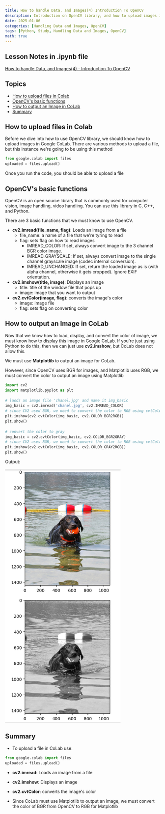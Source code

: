 ```yaml
---
title: How to handle Data, and Images(4) Introduction To OpenCV
description: Introduction on OpenCV library, and how to upload images in CoLab
date: 2025-01-06
categories: [Handling Data and Images, OpenCV]
tags: [Python, Study, Handling Data and Images, OpenCV]
math: true
---
```


## Lesson Notes in .ipynb file

[How to handle Data, and Images(4) - Introduction To OpenCV](https://github.com/hyeonukim/DataProcessing_ImageHandling/blob/main/How_to_handle_Data%2C_and_Images(4)_Introduction_To_OpenCV.ipynb)

## Topics


- [How to upload files in Colab](#how-to-upload-files-in-colab)
- [OpenCV's basic functions](#opencvs-basic-functions)
- [How to output an Image in CoLab](#how-to-output-an-image-in-colab)
- [Summary](#summary)


## How to upload files in Colab

Before we dive into how to use OpenCV library, we should know how to upload images in Google CoLab. There are various methods to upload a file, but this instance we're going to be using this method

```python
from google.colab import files
uploaded = files.upload()
```

Once you run the code, you should be able to upload a file

## OpenCV's basic functions

OpenCV is an open source library that is commonly used for computer vision, image handling, video handling. You can use this library in C, C++, and Python.

There are 3 basic functions that we must know to use OpenCV.

- **cv2.imread(file_name, flag)**: Loads an image from a file
    - file_name: a name of a file that we're tyring to read
    - flag: sets flag on how to read images
        - IMREAD_COLOR: If set, always convert image to the 3 channel BGR color image.
        - IMREAD_GRAYSCALE: If set, always convert image to the single channel grayscale image (codec internal conversion).
        - IMREAD_UNCHANGED: If set, return the loaded image as is (with alpha channel, otherwise it gets cropped). Ignore EXIF orientation.
- **cv2.imshow(title, image)**: Displays an image
    - title: title of the window file that pops up
    - image: image that you want to output
- **cv2.cvtColor(image, flag)**: converts the image's color
    - image: image file
    - flag: sets flag on converting color

## How to output an Image in CoLab

Now that we know how to load, display, and convert the color of image, we must know how to display this image in Google CoLab. If you're just using Python to do this, then we can just use **cv2.imshow**, but CoLab does not allow this.

We must use **Matplotlib** to output an image for CoLab.

However, since OpenCV uses BGR for images, and Matplotlib uses RGB, we must convert the color to output an image using Matplotlib

```python
import cv2
import matplotlib.pyplot as plt

# laods an image file 'chanel.jpg' and name it img_basic
img_basic = cv2.imread('chanel.jpg', cv2.IMREAD_COLOR)
# since CV2 used BGR, we need to convert the color to RGB using cvtColor for Matplotlib
plt.imshow(cv2.cvtColor(img_basic, cv2.COLOR_BGR2RGB))
plt.show()

# convert the color to gray
img_basic = cv2.cvtColor(img_basic, cv2.COLOR_BGR2GRAY)
# since CV2 uses BGR, we need to convert the color to RGB using cvtColro for Matplotlib
plt.imshow(cv2.cvtColor(img_basic, cv2.COLOR_GRAY2RGB))
plt.show()
```
Output:

![Desktop View](/assets/img/HandleImageData/4-HowToOutputImageInColab.PNG)


## Summary

- To upload a file in CoLab use:
```python
from google.colab import files
uploaded = files.upload()
```

- **cv2.imread**: Loads an image from a file

- **cv2.imshow**: Displays an image

- **cv2.cvtColor**: converts the image's color

- Since CoLab must use Matplotlib to output an image, we must convert the color of BGR from OpenCV to RGB for Matplotlib
